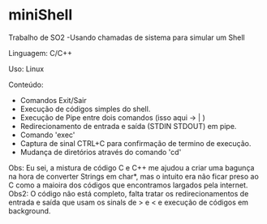 # miniShell
Trabalho de SO2 -Usando chamadas de sistema para simular um Shell

Linguagem: C/C++

Uso: Linux

Conteúdo:
- Comandos Exit/Sair
- Execução de códigos simples do shell.
- Execução de Pipe entre dois comandos (isso aqui -> | )
- Redirecionamento de entrada e saída (STDIN STDOUT) em pipe.
- Comando 'exec'
- Captura de sinal CTRL+C para confirmação de termino de execução.
- Mudança de diretórios através do comando 'cd'



Obs: Eu sei, a mistura de código C e C++ me ajudou a criar uma bagunça na hora de converter Strings em char*, mas o intuito
era não ficar preso ao C como a maioira dos códigos que encontramos largados pela internet.
Obs2: O código não está completo, falta tratar os redirecionamentos de entrada e saída que usam os sinals de > e < e execução
de códigos em background.


